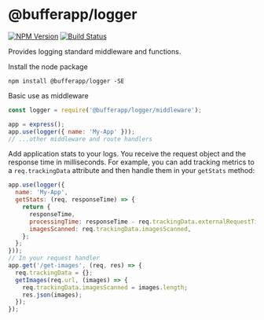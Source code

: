 # @bufferapp/logger

[![NPM Version](https://img.shields.io/npm/v/@bufferapp/logger.svg)](https://www.npmjs.com/package/@bufferapp/logger)
[![Build Status](https://travis-ci.org/bufferapp/node-logger.svg?branch=master)](https://travis-ci.org/bufferapp/node-logger)

Provides logging standard middleware and functions.

Install the node package

```
npm install @bufferapp/logger -SE
```

Basic use as middleware

```js
const logger = require('@bufferapp/logger/middleware');

app = express();
app.use(logger({ name: 'My-App' }));
// ...other middleware and route handlers
```

Add application stats to your logs. You receive the request object and the response time in
milliseconds. For example, you can add tracking metrics to a `req.trackingData` attribute and
then handle them in your `getStats` method:

```js
app.use(logger({
  name: 'My-App',
  getStats: (req, responseTime) => {
    return {
      responseTime,
      processingTime: responseTime - req.trackingData.externalRequestTime,
      imagesScanned: req.trackingData.imagesScanned,
    };
  };
}));
// In your request handler
app.get('/get-images', (req, res) => {
  req.trackingData = {};
  getImages(req.url, (images) => {
    req.trackingData.imagesScanned = images.length;
    res.json(images);
  });
});
```
